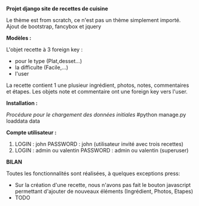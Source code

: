 **Projet django site de recettes de cuisine**

Le thème est from scratch, ce n'est pas un thème simplement importé.
Ajout de bootstrap, fancybox et jquery

**Modèles :**

L'objet recette à 3 foreign key :
- pour le type (Plat,desset...)
- la difficulte (Facile,...)
- l'user

La recette contient 1 une plusieur ingrédient, photos, notes, commentaires et étapes.
Les objets note et commentaire ont une foreign key vers l'user.

**Installation :**

*Procédure pour le chargement des données initiales*
#python manage.py loaddata data

**Compte utilisateur :**

 1.  LOGIN : john  PASSWORD : john (utilisateur invité avec trois recettes)
 2.  LOGIN : admin ou valentin PASSWORD : admin ou valentin (superuser)

**BILAN**

Toutes les fonctionnalités sont réalisées, à quelques exceptions press:
- Sur la création d'une recette, nous n'avons pas fait le bouton javascript permettant d'ajouter de nouveaux éléments (Ingrédient, Photos, Etapes)
- TODO